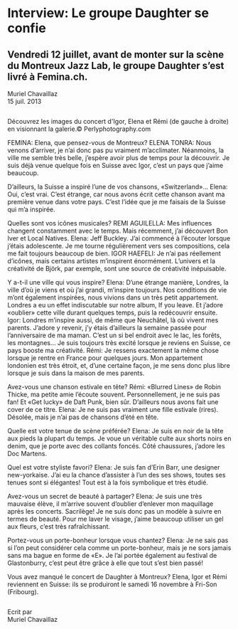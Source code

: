 # Interview: Le groupe Daughter se confie
## Vendredi 12 juillet, avant de monter sur la scène du Montreux Jazz Lab, le groupe Daughter s’est livré à Femina.ch.

Muriel Chavaillaz \
15 juil. 2013


<img src="">

Découvrez les images du concert d'Igor, Elena et Rémi (de gauche à droite) en visionnant la galerie.© Perlyphotography.com

FEMINA: Elena, que pensez-vous de Montreux?
ELENA TONRA: Nous venons d’arriver, je n’ai donc pas pu vraiment m’acclimater. Néanmoins, la ville me semble très belle, j’espère avoir plus de temps pour la découvrir. Je suis déjà venue quelque fois en Suisse avec Igor, c’est un pays que j’aime beaucoup.

D’ailleurs, la Suisse a inspiré l’une de vos chansons, «Switzerland»…
Elena: Oui, c’est vrai. C’est étrange, car nous avons écrit cette chanson avant ma première venue dans votre pays. C’est l’idée que je me faisais de la Suisse qui m’a inspirée.

Quelles sont vos icônes musicales?
REMI AGUILELLA: Mes influences changent constamment avec le temps. Mais récemment, j’ai découvert Bon Iver et Local Natives.
Elena: Jeff Buckley. J’ai commencé à l’écouter lorsque j’étais adolescente. Je me tourne régulièrement vers ses compositions, cela me fait toujours beaucoup de bien.
IGOR HAEFELI: Je n’ai pas réellement d’icônes, mais certains artistes m’inspirent énormément. L’univers et la créativité de Björk, par exemple, sont une source de créativité inépuisable.

Y a-t-il une ville qui vous inspire?
Elena: D’une étrange manière, Londres, la ville d’où je viens et où j’ai grandi, m’inspire toujours. Nos conditions de vie m’ont également inspirées, nous vivions dans un très petit appartement. Londres a eu un effet indiscutable sur notre album, If you leave. Et j’adore «oublier» cette ville durant quelques temps, puis la redécouvrir ensuite.
Igor: Londres m’inspire aussi, de même que Neuchâtel, là où vivent mes parents. J’adore y revenir, j’y étais d’ailleurs la semaine passée pour l’anniversaire de ma maman. C’est un si bel endroit avec le lac, les forêts, les montagnes… Je suis toujours très excité lorsque je reviens en Suisse, ce pays booste ma créativité.
Rémi: Je ressens exactement la même chose lorsque je rentre en France pour quelques jours. Mon appartement londonien est très étroit, et, d’une certaine façon, je me sens donc plus libre lorsque je suis dans la maison de mes parents.

Avez-vous une chanson estivale en tête?
Rémi: «Blurred Lines» de Robin Thicke, ma petite amie l’écoute souvent. Personnellement, je ne suis pas fan! Et «Get lucky» de Daft Punk, bien sûr. D’ailleurs nous avons fait une cover de ce titre.
Elena: Je ne suis pas vraiment une fille estivale (rires). Désolée, mais je n’ai pas de chansons d’été en tête.

Quelle est votre tenue de scène préférée?
Elena: Je suis en noir de la tête aux pieds la plupart du temps. Je voue un véritable culte aux shorts noirs en denim, que je porte avec des collants foncés. Côté chaussures, j’adore les Doc Martens.

Quel est votre styliste favori?
Elena: Je suis fan d’Erin Barr, une designer new-yorkaise. J’ai eu la chance d’assister à l’un des ses shows, toutes ses tenues sont si élégantes! Tout est à la fois symbolique et très étudié.

Avez-vous un secret de beauté à partager?
Elena: Je suis une très mauvaise élève, il m’arrive souvent d’oublier d’enlever mon maquillage après les concerts. Sacrilège! Je ne suis donc pas un modèle à suivre en termes de beauté. Pour me laver le visage, j’aime beaucoup utiliser un gel aux fleurs, c’est très rafraîchissant.

Portez-vous un porte-bonheur lorsque vous chantez?
Elena: Je ne sais pas si l’on peut considérer cela comme un porte-bonheur, mais je ne sors jamais sans ma bague en forme de «E». Je l’ai portée également au festival de Glastonburry, c’est peut être grâce à elle que tout s’est bien passé!

Vous avez manqué le concert de Daughter à Montreux? Elena, Igor et Rémi reviennent en Suisse: ils se produiront le samedi 16 novembre à Fri-Son (Fribourg).

<img src="">

Ecrit par \
Muriel Chavaillaz 
